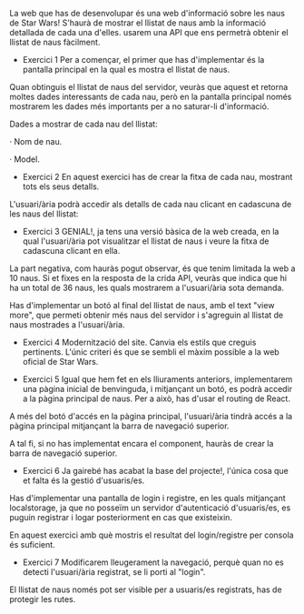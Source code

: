 La web que has de desenvolupar és una web d'informació sobre les naus de Star Wars! S'haurà de mostrar el llistat de naus amb la informació detallada de cada una d'elles. usarem una API que ens permetrà obtenir el llistat de naus fàcilment.

- Exercici 1
Per a començar, el primer que has d'implementar és la pantalla principal en la qual es mostra el llistat de naus.

Quan obtinguis el llistat de naus del servidor, veuràs que aquest et retorna moltes dades interessants de cada nau, però en la pantalla principal només mostrarem les dades més importants per a no saturar-li d'informació.

Dades a mostrar de cada nau del llistat:

· Nom de nau.

· Model.

- Exercici 2
En aquest exercici has de crear la fitxa de cada nau, mostrant tots els seus detalls.

L'usuari/ària podrà accedir als detalls de cada nau clicant en cadascuna de les naus del llistat:

- Exercici 3
GENIAL!, ja tens una versió bàsica de la web creada, en la qual l'usuari/ària pot visualitzar el llistat de naus i veure la fitxa de cadascuna clicant en ella.

La part negativa, com hauràs pogut observar, és que tenim limitada la web a 10 naus. Si et fixes en la resposta de la crida API, veuràs que indica que hi ha un total de 36 naus, les quals mostrarem a l'usuari/ària sota demanda.

Has d'implementar un botó al final del llistat de naus, amb el text "view more", que permeti obtenir més naus del servidor i s'agreguin al llistat de naus mostrades a l'usuari/ària.

- Exercici 4
Modernització del site. Canvia els estils que creguis pertinents. L'únic criteri és que se sembli el màxim possible a la web oficial de Star Wars.

- Exercici 5
Igual que hem fet en els lliuraments anteriors, implementarem una pàgina inicial de benvinguda, i mitjançant un botó, es podrà accedir a la pàgina principal de naus. Per a això, has d'usar el routing de React.

A més del botó d'accés en la pàgina principal, l'usuari/ària tindrà accés a la pàgina principal mitjançant la barra de navegació superior.

A tal fi, si no has implementat encara el component, hauràs de crear la barra de navegació superior.

- Exercici 6
Ja gairebé has acabat la base del projecte!, l'única cosa que et falta és la gestió d'usuaris/es.

Has d'implementar una pantalla de login i registre, en les quals mitjançant localstorage, ja que no posseïm un servidor d'autenticació d'usuaris/es, es puguin registrar i logar posteriorment en cas que existeixin.

En aquest exercici amb què mostris el resultat del login/registre per consola és suficient.


- Exercici 7
Modificarem lleugerament la navegació, perquè quan no es detecti l'usuari/ària registrat, se li porti al "login".

El llistat de naus només pot ser visible per a usuaris/es registrats, has de protegir les rutes.
